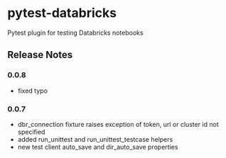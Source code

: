 # pytest-databricks
Pytest plugin for testing Databricks notebooks




## Release Notes

### 0.0.8
- fixed typo

### 0.0.7
- dbr_connection fixture raises exception of token, url or cluster id not specified
- added run_unittest and run_unittest_testcase helpers
- new test client auto_save and dir_auto_save properties
